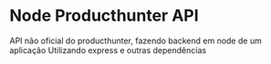# Node Producthunter API
API não oficial do producthunter, fazendo backend em node de um aplicação
Utilizando express e outras dependências
